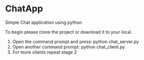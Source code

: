 # ChatApp
Simple Chat application using python

To begin please clone the project or download it to your local.
1. Open the command prompt and press: python chat_server.py
2. Open another command prompt: python chat_client.py
3. For more clients repeat stage 2  
